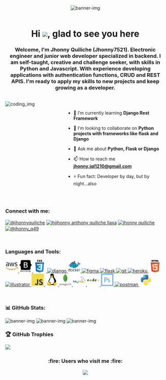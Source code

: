 <div align="center">
  <img src="https://user-images.githubusercontent.com/93224951/212855734-dbbf3e91-5b03-415e-a9d7-50bdc4a1c8a7.gif" alt="banner-img">
</div>
<br/>
<h1 align="center">Hi <img src="https://media.giphy.com/media/hvRJCLFzcasrR4ia7z/giphy.gif" width="25px">, glad to see you here</h1>
<h3 align="center">Welcome, I'm Jhonny Quiliche (Jhonny7521). Electronic engineer and junior web developer specialized in backend. I am self-taught, creative and challenge seeker, with skills in Python and Javascript. With experience developing applications with authentication functions, CRUD and REST APIS. I'm ready to apply my skills to new projects and keep growing as a developer.</h3>
<br/>
<h1 align="left" style="display:none"> </h1>
 
<div style="display:flex">
  <img align="right" alt="coding_img" width="380" src="https://media.giphy.com/media/RbDKaczqWovIugyJmW/giphy.gif">
  </p>
  
- 🌱 I’m currently learning **Django Rest Framework**

- 👯 I'm looking to collaborate on **Python projects with frameworks like flask and Django**

- 💬 Ask me about **Python, Flask or Django**

- 📫 How to reach me **jhonny.jql1210@gmail.com**

- ⚡ Fun fact: Developer by day, but by night...also

</div>
<br/>

<h3 align="left">Connect with me:</h3>
<p align="left">
<a href="https://twitter.com/@jhonnyquiliche" target="blank"><img align="center" src="https://raw.githubusercontent.com/rahuldkjain/github-profile-readme-generator/master/src/images/icons/Social/twitter.svg" alt="@jhonnyquiliche" height="30" width="40" /></a>
<a href="https://linkedin.com/in/jhjjhonny anthony quiliche llaxa" target="blank"><img align="center" src="https://raw.githubusercontent.com/rahuldkjain/github-profile-readme-generator/master/src/images/icons/Social/linked-in-alt.svg" alt="jhjjhonny anthony quiliche llaxa" height="30" width="40" /></a>
<a href="https://fb.com/jhonny quiliche" target="blank"><img align="center" src="https://raw.githubusercontent.com/rahuldkjain/github-profile-readme-generator/master/src/images/icons/Social/facebook.svg" alt="jhonny quiliche" height="30" width="40" /></a>
<a href="https://instagram.com/@jhonny_q49" target="blank"><img align="center" src="https://raw.githubusercontent.com/rahuldkjain/github-profile-readme-generator/master/src/images/icons/Social/instagram.svg" alt="@jhonny_q49" height="30" width="40" /></a>
</p>
<br>

<h3 align="left">Languages and Tools:</h3>
<p align="left"> <a href="https://aws.amazon.com" target="_blank" rel="noreferrer"> <img src="https://raw.githubusercontent.com/devicons/devicon/master/icons/amazonwebservices/amazonwebservices-original-wordmark.svg" alt="aws" width="40" height="40"/> </a> <a href="https://getbootstrap.com" target="_blank" rel="noreferrer"> <img src="https://raw.githubusercontent.com/devicons/devicon/master/icons/bootstrap/bootstrap-plain-wordmark.svg" alt="bootstrap" width="40" height="40"/> </a> <a href="https://www.w3schools.com/css/" target="_blank" rel="noreferrer"> <img src="https://raw.githubusercontent.com/devicons/devicon/master/icons/css3/css3-original-wordmark.svg" alt="css3" width="40" height="40"/> </a> <a href="https://www.djangoproject.com/" target="_blank" rel="noreferrer"> <img src="https://cdn.worldvectorlogo.com/logos/django.svg" alt="django" width="40" height="40"/> </a> <a href="https://www.docker.com/" target="_blank" rel="noreferrer"> <img src="https://raw.githubusercontent.com/devicons/devicon/master/icons/docker/docker-original-wordmark.svg" alt="docker" width="40" height="40"/> </a> <a href="https://www.figma.com/" target="_blank" rel="noreferrer"> <img src="https://www.vectorlogo.zone/logos/figma/figma-icon.svg" alt="figma" width="40" height="40"/> </a> <a href="https://flask.palletsprojects.com/" target="_blank" rel="noreferrer"> <img src="https://www.vectorlogo.zone/logos/pocoo_flask/pocoo_flask-icon.svg" alt="flask" width="40" height="40"/> </a> <a href="https://git-scm.com/" target="_blank" rel="noreferrer"> <img src="https://www.vectorlogo.zone/logos/git-scm/git-scm-icon.svg" alt="git" width="40" height="40"/> </a> <a href="https://heroku.com" target="_blank" rel="noreferrer"> <img src="https://www.vectorlogo.zone/logos/heroku/heroku-icon.svg" alt="heroku" width="40" height="40"/> </a> <a href="https://www.w3.org/html/" target="_blank" rel="noreferrer"> <img src="https://raw.githubusercontent.com/devicons/devicon/master/icons/html5/html5-original-wordmark.svg" alt="html5" width="40" height="40"/> </a> <a href="https://www.adobe.com/in/products/illustrator.html" target="_blank" rel="noreferrer"> <img src="https://www.vectorlogo.zone/logos/adobe_illustrator/adobe_illustrator-icon.svg" alt="illustrator" width="40" height="40"/> </a> <a href="https://developer.mozilla.org/en-US/docs/Web/JavaScript" target="_blank" rel="noreferrer"> <img src="https://raw.githubusercontent.com/devicons/devicon/master/icons/javascript/javascript-original.svg" alt="javascript" width="40" height="40"/> </a> <a href="https://www.linux.org/" target="_blank" rel="noreferrer"> <img src="https://raw.githubusercontent.com/devicons/devicon/master/icons/linux/linux-original.svg" alt="linux" width="40" height="40"/> </a> <a href="https://www.mongodb.com/" target="_blank" rel="noreferrer"> <img src="https://raw.githubusercontent.com/devicons/devicon/master/icons/mongodb/mongodb-original-wordmark.svg" alt="mongodb" width="40" height="40"/> </a> <a href="https://www.mysql.com/" target="_blank" rel="noreferrer"> <img src="https://raw.githubusercontent.com/devicons/devicon/master/icons/mysql/mysql-original-wordmark.svg" alt="mysql" width="40" height="40"/> </a> <a href="https://nodejs.org" target="_blank" rel="noreferrer"> <img src="https://raw.githubusercontent.com/devicons/devicon/master/icons/nodejs/nodejs-original-wordmark.svg" alt="nodejs" width="40" height="40"/> </a> <a href="https://www.photoshop.com/en" target="_blank" rel="noreferrer"> <img src="https://raw.githubusercontent.com/devicons/devicon/master/icons/photoshop/photoshop-line.svg" alt="photoshop" width="40" height="40"/> </a> <a href="https://postman.com" target="_blank" rel="noreferrer"> <img src="https://www.vectorlogo.zone/logos/getpostman/getpostman-icon.svg" alt="postman" width="40" height="40"/> </a> <a href="https://www.python.org" target="_blank" rel="noreferrer"> <img src="https://raw.githubusercontent.com/devicons/devicon/master/icons/python/python-original.svg" alt="python" width="40" height="40"/> </a> </p>

<br/>

<h3 align="left"> 📊 GitHub Stats: </h3>
<img src="https://github-readme-stats.vercel.app/api/top-langs/?username=Jhonny7521&theme=chartreuse-dark&hide_border=true&include_all_commits=true&count_private=true&layout=compact" alt="banner-img">
<img src="https://github-readme-stats.vercel.app/api?username=Jhonny7521&theme=chartreuse-dark&hide_border=true&include_all_commits=true&count_private=true" alt="banner-img">
<img src="https://github-readme-streak-stats.herokuapp.com/?user=Jhonny7521&theme=chartreuse-dark&hide_border=true" alt="banner-img">


<br/>

<h3 align="left"> 🏆 GitHub Trophies </h3>

![](https://github-profile-trophy.vercel.app/?username=Jhonny7521&theme=onestar&no-frame=true&no-bg=false&margin-w=4)

<h3 align="center"> :fire: Users who visit me :fire: </h3>
<p align="center"> <img align="center" src="https://profile-counter.glitch.me/Jhonny7521/count.svg" /></p>
